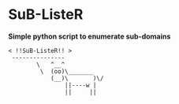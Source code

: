 # SuB-ListeR

**Simple python script to enumerate sub-domains**

```
< !!SuB-ListeR!! >
 ---------------
        \   ^__^
         \  (oo)\_______
            (__)\       )\/
                ||----w |
                ||     ||
```

